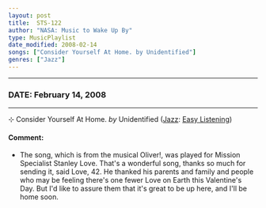 ```yaml
---
layout: post
title:  STS-122
author: "NASA: Music to Wake Up By"
type: MusicPlaylist
date_modified: 2008-02-14
songs: ["Consider Yourself At Home. by Unidentified"]
genres: ["Jazz"]
---
```


----
### DATE: February 14, 2008
----
⊹ Consider Yourself At Home. *by* Unidentified ([Jazz](https://www.discogs.com/genre/Jazz): [Easy Listening](https://www.discogs.com/style/Easy%20Listening)) <a target="blank_" href="https://www.discogs.com/The-Pete-King-Orchestra-And-Chorale-The-Hit-Songs-From-Oliver-The-Song-Hits-From-Oliver-Consider-You/release/7550744">
    <i class="fas fa-compact-disc"
       title="Discogs entry for this song"
       alt="Discogs entry for this song"
       style="font-size: 1.1em;"></i></a>
    

#### Comment:
* The song, which is from the musical Oliver!, was played for Mission Specialist Stanley Love. That's a wonderful song, thanks so much for sending it, said Love, 42. He thanked his parents and family and people who may be feeling there's one fewer Love on Earth this Valentine's Day. But I'd like to assure them that it's great to be up here, and I'll be home soon.



<br/>
<center>
	<a target="_blank"
	   href="https://twitter.com/intent/tweet?hashtags=Space,NASA,Playlist,NASAWakeupCalls,SpaceProgram&text=🚀 {{ page.author}}, '{{ page.songs.first }}' {{ page.title }}, {{ page.date | date: '%B %d, %Y' }}, {{ site.url }}{{ page.url }}&via=nasawakeupcalls"><i class="fab fa-twitter" title="Tweet this page" alt="Tweet this page" style="font-size: 1.3em;"></i></a>
	&nbsp; 	<i class="fas fa-user-astronaut" style="font-size: 1.5em;"></i> &nbsp;
    <a id="custom_amazon_link"
       type="amzn" search="#"
       category="popular music">
    <i class="fab fa-amazon" style="font-size: 1.3em;"></i></a>
</center>

<!-- Randomly resolve an individual entry from a song array -->
<script src="/assets/javascript/seedrandom.min.js"></script>
<script>
  var wake_me_up = ["Consider Yourself At Home. by Unidentified"];
  var prng = new Math.seedrandom();
  function randomSong() {
    song = wake_me_up[Math.floor(Math.random() * wake_me_up.length)];
    var amazon_link = document.getElementById("custom_amazon_link");
    amazon_link.setAttribute("search", song);
  }
  window.onload = randomSong();
</script>
